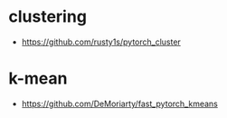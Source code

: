 # clustering

* https://github.com/rusty1s/pytorch_cluster

# k-mean

* https://github.com/DeMoriarty/fast_pytorch_kmeans
